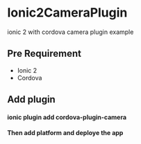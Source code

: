 # Ionic2CameraPlugin
 ionic 2 with cordova camera plugin example
 
## Pre Requirement 
 - Ionic 2
 - Cordova
 

## Add plugin 

#### ionic plugin add cordova-plugin-camera
 
 
#### Then add platform and deploye the app 
